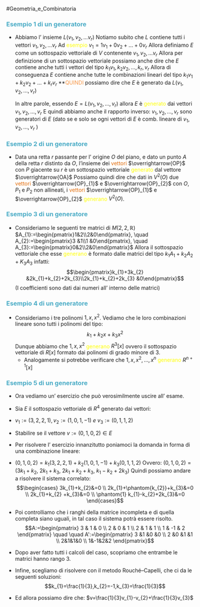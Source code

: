 #Geometria_e_Combinatoria 
### <font color="#4bacc6">Esempio 1 di un generatore</font>

- Abbiamo l’ insieme $L(v_{1},v_{2},\dots v_{r})$
  Notiamo subito che $L$ contiene tutti i vettori $v_{1},v_{2},\dots v_{r}$
  Ad <font color="#ffff00">esempio</font> $v_{1}=1v_{1}+0v_{2}+\dots+0v_{r}$
  Allora definiamo $E$ come un sottospazio vettoriale di $V$ contenente $v_{1},v_{2},\dots v_{r}$
  Allora per definizione di un sottospazio vettoriale possiamo anche dire che $E$ contiene anche               tutti i vettori del tipo $k_{1}v_{1},k_{2}v_{2},\dots,k_{r},v_{r}$
  Allora di conseguenza $E$ contiene anche tutte le combinazioni lineari del tipo $k_{1}v_{1}+k_{2}v_{2}+\dots+k_{r}v_{r}$
  **<font color="#f79646">QUINDI</font> possiamo dire che $E$ è generato da $L(v_{1},v_{2},\dots, v_{r})$

  In altre parole, essendo $E = L(v_{1},v_{2},\dots,v_{r})$ allora $E$ è <font color="#ffff00">generato</font> dai vettori $v_{1},v_{2},\dots,v_{r}$
  E quindi abbiamo anche il rapporto inverso:
  $v_{1},v_{2},\dots, v_{r}$ sono generatori di $E$ (dato se e solo se ogni vettori di $E$ è comb. lineare di $v_{1},v_{2},\dots,v_{r}$ )

### <font color="#4bacc6">Esempio 2 di un generatore</font>

- Data una retta $r$ passante per l’ origine $O$ del piano, e dato un punto $A$ della retta $r$ distinto da $O$,
  l’insieme dei <font color="#e36c09">vettori</font> $\overrightarrow{OP}$ con $P$ giacente su $r$ è un sottospazio vettoriale <font color="#ffff00">generato</font> dal vettore $\overrightarrow{OA}$
  Possiamo quindi dire che dati in $V^2(O)$ due <font color="#e36c09">vettori</font> $\overrightarrow{OP}_{1}$ e $\overrightarrow{OP}_{2}$ con $O$, $P_{1}$ e $P_{2}$ non allineati, i <font color="#e36c09">vettori</font> $\overrightarrow{OP}_{1}$ e $\overrightarrow{OP}_{2}$ <font color="#ffff00">generano</font> $V^2(O)$.

### <font color="#4bacc6">Esempio 3 di un generatore</font>

- Consideriamo le seguenti tre matrici di $M(2,2,\mathbb{R})$
  $A_{1}:=\begin{pmatrix}1&2\\2&0\end{pmatrix}, \quad A_{2}:=\begin{pmatrix}3 &1\\1 &0\end{pmatrix}, \quad A_{3}:=\begin{pmatrix}0&2\\2&0\end{pmatrix}$
  Allora il sottospazio vettoriale che esse <font color="#ffff00">generano</font> è formato dalle matrici del tipo $k_{1}A_{1}+k_{2}A_{2}+K_{3}A_{3}$ infatti:
  $$\begin{pmatrix}k_{1}+3k_{2} &2k_{1}+k_{2}+2k_{3}\\2k_{1}+k_{2}+2k_{3} &0\end{pmatrix}$$
  (I coefficienti sono dati dai numeri all’ interno delle matrici)


### <font color="#4bacc6">Esempio 4 di un generatore</font>
- Consideriamo i tre polinomi $1,x,x^2$.
  Vediamo che le loro combinazioni lineare sono tutti i polinomi del tipo:
  $$k_{1}+k_{2}x+k_{3}x^2$$
  Dunque abbiamo che $1,x,x^2$ <font color="#ffff00">generano</font> $R^3[x]$ ovvero il sottospazio vettoriale di $R[x]$ formato dai polinomi di grado minore di 3.
  - Analogamente si potrebbe verificare che $1,x,x^2,\dots,x^n$ <font color="#ffff00">generano</font> $R^{n+1}[x]$


### <font color="#4bacc6">Esempio 5 di un generatore</font>
- Ora vediamo un’ esercizio che può verosimilmente uscire all’ esame.

- Sia $E$ il sottospazio vettoriale di $R^4$ generato dai vettori:
- $v_{1}:=(3,2,2,1),v_{2}:=(1,0,1,-1) \ e \ v_{3}:=(0,1,1,2)$
- Stabilire se il vettore $v:=(0,1,0,2)\in E$

- Per risolvere l’ esercizio innanzitutto poniamoci la domanda in forma di una combinazione lineare:
- $(0,1,0,2)=k_{1}(3,2,2,1)+k_{2}(1,0,1,-1)+k_{3}(0,1,1,2)$
  Ovvero:
  $(0,1,0,2)=(3k_{1}+k_{2},\ 2k_{1}+k_{3},\ 2k_{1}+k_{2}+k_{3},\ k_{1}-k_{2}+2k_{3})$
  Quindi possiamo andare a risolvere il sistema correlato:
$$\begin{cases}
3k_{1}+k_{2}&=0 \\
2k_{1}+\phantom{k_{2}}+k_{3}&=0 \\
2k_{1}+k_{2} +k_{3}&=0 \\
\phantom{1} k_{1}-k_{2}+2k_{3}&=0
\end{cases}$$
- Poi controlliamo che i ranghi della matrice incompleta e di quella completa siano uguali, in tal caso il sistema potrà essere risolto.
$$A:=\begin{pmatrix}
3 & 1 & 0 \\
2 & 0 & 1 \\
2 & 1 & 1 \\
1 & -1 & 2
\end{pmatrix} \quad \quad A':=\begin{pmatrix}
3 &1 &0 &0 \\
2 &0 &1 &1 \\
2&1&1&0 \\
1&-1&2&2
\end{pmatrix}$$
- Dopo aver fatto tutti i calcoli del caso, scopriamo che entrambe le matrici hanno rango 3.
- Infine, scegliamo di risolvere con il metodo Rouché–Capelli, che ci da le seguenti soluzioni:$$k_{1}=\frac{1}{3},k_{2}=-1,k_{3}=\frac{1}{3}$$
- Ed allora possiamo dire che: $v=\frac{1}{3}v_{1}-v_{2}+\frac{1}{3}v_{3}$
